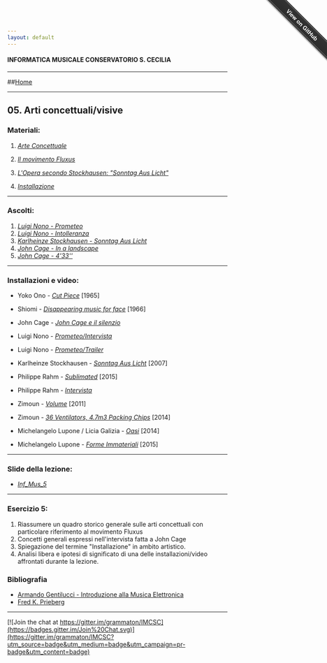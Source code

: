 ```yaml
---
layout: default
---
```


#### INFORMATICA MUSICALE CONSERVATORIO S. CECILIA

----

##[Home](https://Francescoziello.github.io/IMCSC)

----

## 05. Arti concettuali/visive


### Materiali:



 1. [*Arte Concettuale*](https://it.wikipedia.org/wiki/Arte_concettuale)
  
 2. [*Il movimento Fluxus*](https://en.wikipedia.org/wiki/Fluxus) 
   
 3. [*L'Opera secondo Stockhausen: "Sonntag Aus Licht"*](https://en.wikipedia.org/wiki/Sonntag_aus_Licht) 
 
 4. [*Installazione*](https://it.wikipedia.org/wiki/Installazione_(arte))
  
 

 ----
 
 ### Ascolti:

 
1. [*Luigi Nono - Prometeo*](https://www.youtube.com/watch?v=5n-JuMnzVgA)
2. [*Luigi Nono - Intolleranza*](https://www.youtube.com/watch?v=3IseFdpErYc)
3. [*Karlheinze Stockhausen - Sonntag Aus Licht*](https://www.youtube.com/watch?v=Q-niHswSgug)
4. [*John Cage - In a landscape*](https://www.youtube.com/watch?v=I2wtmQkvX7A)
5. [*John Cage - 4'33''*](https://www.youtube.com/watch?v=HypmW4Yd7SY)
 
----
 
 ### Installazioni e video:
 
 - Yoko Ono - [*Cut Piece*](https://www.youtube.com/watch?v=8Sc47KfJjcI)  [1965]
  
 - Shiomi - [*Disappearing music for face*](https://www.youtube.com/watch?v=5g5WuiY9BhA) [1966]

 - John Cage - [*John Cage e il silenzio*](https://www.youtube.com/watch?v=jlVlSdkTa14)

 - Luigi Nono - [*Prometeo/Intervista*](https://www.youtube.com/watch?v=w6TZk0VAEtk)

 - Luigi Nono - [*Prometeo/Trailer*](https://vimeo.com/147219093)
 
 - Karlheinze Stockhausen - [*Sonntag Aus Licht*](https://www.youtube.com/watch?v=JotSiYl2dzs) [2007]
 
 - Philippe Rahm - [*Sublimated*](https://www.youtube.com/watch?v=v2w_ZIHuvAw) [2015] 

 - Philippe Rahm - [*Intervista*](https://www.youtube.com/watch?v=Iu7cSt-HE7g) 
 
 - Zimoun - [*Volume*](https://www.youtube.com/watch?v=WWgJejAiGFg) [2011]
 
 - Zimoun - [*36 Ventilators, 4.7m3 Packing Chips*](https://www.youtube.com/watch?v=N-1uZrVugHc) [2014]
 
 - Michelangelo Lupone / Licia Galizia -  [*Oasi*](https://www.youtube.com/watch?v=4EmUoXvGxSE) [2014]
 
 - Michelangelo Lupone - [*Forme Immateriali*](https://www.youtube.com/watch?v=wHoaJyRtKSQ) [2015]
  
 
 ----
 
 ### Slide della lezione:

 - [*Inf_Mus_5*](https://drive.google.com/open?id=0ByAmK_XI9XiiN2diTkh4NDRncHc)

 
 
 
----

### Esercizio 5:

1. Riassumere un quadro storico generale sulle arti concettuali con particolare riferimento al movimento Fluxus
1. Concetti generali espressi nell'intervista fatta a John Cage 
2. Spiegazione del termine "Installazione" in ambito artistico.
3. Analisi libera e ipotesi di significato di una delle installazioni/video affrontati durante la lezione.









### Bibliografia

 - [Armando Gentilucci - Introduzione alla Musica Elettronica](https://copy.com/gmatZ8qkaw1WROAG)
 - [Fred K. Prieberg](https://copy.com/mU6LRdCdxUlrVAIZ)
 
----

[![Join the chat at https://gitter.im/grammaton/IMCSC](https://badges.gitter.im/Join%20Chat.svg)](https://gitter.im/grammaton/IMCSC?utm_source=badge&utm_medium=badge&utm_campaign=pr-badge&utm_content=badge)
 
<div class="github-fork-ribbon-wrapper right fixed" style="width: 150px;height: 150px;position: fixed;overflow: hidden;top: 0;z-index: 9999;pointer-events: none;right: 0;"><div class="github-fork-ribbon" style="position: absolute;padding: 2px 0;background-color: #333;background-image: linear-gradient(to bottom, rgba(0, 0, 0, 0), rgba(0, 0, 0, 0.15));-webkit-box-shadow: 0 2px 3px 0 rgba(0, 0, 0, 0.5);-moz-box-shadow: 0 2px 3px 0 rgba(0, 0, 0, 0.5);box-shadow: 0 2px 3px 0 rgba(0, 0, 0, 0.5);z-index: 9999;pointer-events: auto;top: 42px;right: -43px;-webkit-transform: rotate(45deg);-moz-transform: rotate(45deg);-ms-transform: rotate(45deg);-o-transform: rotate(45deg);transform: rotate(45deg);"><a href="https://github.com/grammaton/IMCSC" style="font: 700 13px &quot;Helvetica Neue&quot;, Helvetica, Arial, sans-serif;color: #fff;text-decoration: none;text-shadow: 0 -1px rgba(0, 0, 0, 0.5);text-align: center;width: 200px;line-height: 20px;display: inline-block;padding: 2px 0;border-width: 1px 0;border-style: dotted;border-color: rgba(255, 255, 255, 0.7);">View on GitHub</a></div></div>

